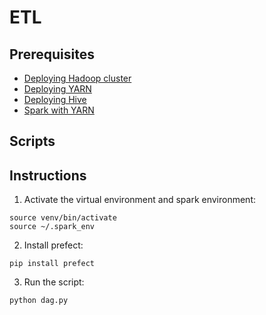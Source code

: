 # ETL

## Prerequisites

- [Deploying Hadoop cluster](/01_hadoop/README.md)
- [Deploying YARN](/02_yarn/README.md)
- [Deploying Hive](/03_hive/README.md)
- [Spark with YARN](/04_spark/README.md)

## Scripts


## Instructions

1. Activate the virtual environment and spark environment:
```shell
source venv/bin/activate
source ~/.spark_env
```

2. Install prefect:
```shell
pip install prefect
```

3. Run the script:
```shell
python dag.py
```


